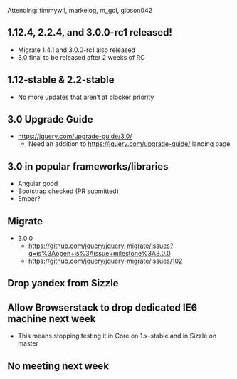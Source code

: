Attending: timmywil, markelog, m_gol, gibson042

## 1.12.4, 2.2.4, and 3.0.0-rc1 released!
* Migrate 1.4.1 and 3.0.0-rc1 also released
* 3.0 final to be released after 2 weeks of RC

## 1.12-stable & 2.2-stable
* No more updates that aren’t at blocker priority

## 3.0 Upgrade Guide
* https://jquery.com/upgrade-guide/3.0/ 
  - Need an addition to https://jquery.com/upgrade-guide/ landing page

## 3.0 in popular frameworks/libraries
* Angular good
* Bootstrap checked (PR submitted)
* Ember?

## Migrate
* 3.0.0
  - https://github.com/jquery/jquery-migrate/issues?q=is%3Aopen+is%3Aissue+milestone%3A3.0.0 
  - https://github.com/jquery/jquery-migrate/issues/102

## Drop yandex from Sizzle

## Allow Browserstack to drop dedicated IE6 machine next week
* This means stopping testing it in Core on 1.x-stable and in Sizzle on master

## No meeting next week 
